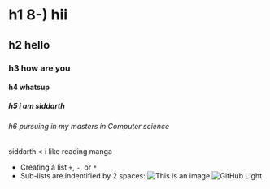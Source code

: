 # h1 8-) hii
## h2  hello 
### h3  how are you 
#### h4 whatsup
##### h5 i am siddarth
###### h6 _pursuing in my masters  in Computer science_
~~siddarth~~
< i like reading manga
+ Creating a list  `+`, `-`, or `*`
+  Sub-lists are indentified by 2 spaces:
![This is an image](https://www.medicalnewstoday.com/articles/322868)
![GitHub Light](https://github.com/github-light.png#gh-dark-mode-only)
